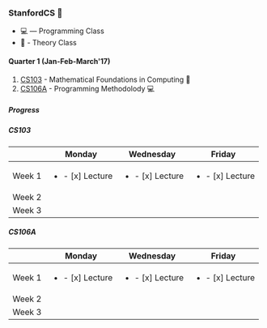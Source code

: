 ### StanfordCS :evergreen_tree:

* :computer: — Programming Class
* :book: - Theory Class

#### Quarter 1 **(Jan-Feb-March'17)**  
1. [CS103](http://web.stanford.edu/class/cs103/) - Mathematical Foundations in Computing :book:
2. [CS106A](https://web.stanford.edu/class/cs106a) - Programming Methodolody :computer:

##### *Progress*

##### **CS103**

|   | Monday  | Wednesday  |  Friday |
|---|---|---|---|
| Week 1  | <ul><li>- [x] Lecture </li></ul>  | <ul><li>- [x] Lecture </li></ul>  | <ul><li>- [x] Lecture </li></ul> |
| Week 2  |   |   |   |
| Week 3  |   |   |   |


##### **CS106A**

|   | Monday  | Wednesday  |  Friday |
|---|---|---|---|
| Week 1  | <ul><li>- [x] Lecture </li></ul>  | <ul><li>- [x] Lecture </li></ul>  | <ul><li>- [x] Lecture </li></ul> |
| Week 2  |   |   |   |
| Week 3  |   |   |   |



